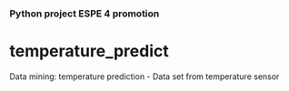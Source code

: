 ### Python project ESPE 4 promotion
# temperature_predict
Data mining: temperature prediction - Data set  from temperature sensor
